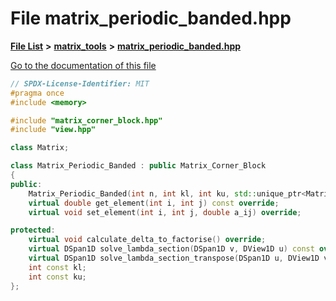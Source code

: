 

# File matrix\_periodic\_banded.hpp

[**File List**](files.md) **>** [**matrix\_tools**](dir_8cedd1260cc2f2819c8df2fc66ad98b5.md) **>** [**matrix\_periodic\_banded.hpp**](matrix__periodic__banded_8hpp.md)

[Go to the documentation of this file](matrix__periodic__banded_8hpp.md)


```C++
// SPDX-License-Identifier: MIT
#pragma once
#include <memory>

#include "matrix_corner_block.hpp"
#include "view.hpp"

class Matrix;

class Matrix_Periodic_Banded : public Matrix_Corner_Block
{
public:
    Matrix_Periodic_Banded(int n, int kl, int ku, std::unique_ptr<Matrix> q);
    virtual double get_element(int i, int j) const override;
    virtual void set_element(int i, int j, double a_ij) override;

protected:
    virtual void calculate_delta_to_factorise() override;
    virtual DSpan1D solve_lambda_section(DSpan1D v, DView1D u) const override;
    virtual DSpan1D solve_lambda_section_transpose(DSpan1D u, DView1D v) const override;
    int const kl;
    int const ku;
};
```


